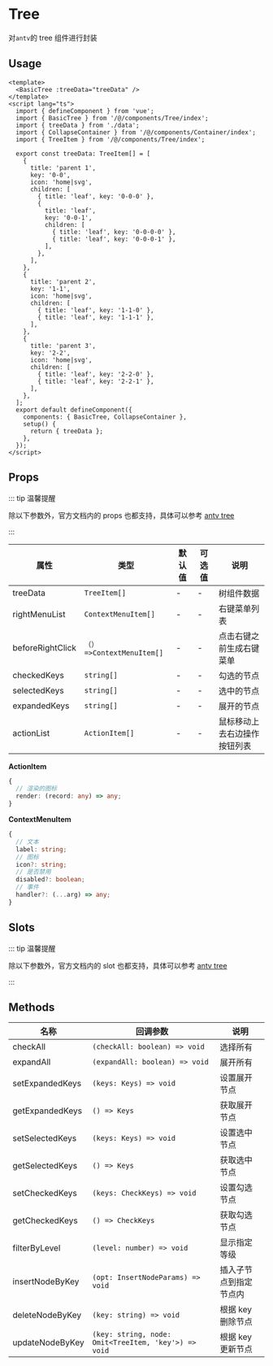 # Tree

对`antv`的 tree 组件进行封装

## Usage

```vue
<template>
  <BasicTree :treeData="treeData" />
</template>
<script lang="ts">
  import { defineComponent } from 'vue';
  import { BasicTree } from '/@/components/Tree/index';
  import { treeData } from './data';
  import { CollapseContainer } from '/@/components/Container/index';
  import { TreeItem } from '/@/components/Tree/index';

  export const treeData: TreeItem[] = [
    {
      title: 'parent 1',
      key: '0-0',
      icon: 'home|svg',
      children: [
        { title: 'leaf', key: '0-0-0' },
        {
          title: 'leaf',
          key: '0-0-1',
          children: [
            { title: 'leaf', key: '0-0-0-0' },
            { title: 'leaf', key: '0-0-0-1' },
          ],
        },
      ],
    },
    {
      title: 'parent 2',
      key: '1-1',
      icon: 'home|svg',
      children: [
        { title: 'leaf', key: '1-1-0' },
        { title: 'leaf', key: '1-1-1' },
      ],
    },
    {
      title: 'parent 3',
      key: '2-2',
      icon: 'home|svg',
      children: [
        { title: 'leaf', key: '2-2-0' },
        { title: 'leaf', key: '2-2-1' },
      ],
    },
  ];
  export default defineComponent({
    components: { BasicTree, CollapseContainer },
    setup() {
      return { treeData };
    },
  });
</script>
```

## Props

::: tip 温馨提醒

除以下参数外，官方文档内的 props 也都支持，具体可以参考 [antv tree](https://2x.antdv.com/components/tree-cn/#Tree-props)

:::

| 属性             | 类型                      | 默认值 | 可选值 | 说明                         |
| ---------------- | ------------------------- | ------ | ------ | ---------------------------- |
| treeData         | `TreeItem[]`              | -      | -      | 树组件数据                   |
| rightMenuList    | `ContextMenuItem[]`       | -      | -      | 右键菜单列表                 |
| beforeRightClick | `（）=>ContextMenuItem[]` | -      | -      | 点击右键之前生成右键菜单     |
| checkedKeys      | `string[]`                | -      | -      | 勾选的节点                   |
| selectedKeys     | `string[]`                | -      | -      | 选中的节点                   |
| expandedKeys     | `string[]`                | -      | -      | 展开的节点                   |
| actionList       | `ActionItem[]`            | -      | -      | 鼠标移动上去右边操作按钮列表 |

**ActionItem**

```ts
{
  // 渲染的图标
  render: (record: any) => any;
}
```

**ContextMenuItem**

```ts
{
  // 文本
  label: string;
  // 图标
  icon?: string;
  // 是否禁用
  disabled?: boolean;
  // 事件
  handler?: (...arg) => any;
}
```

## Slots

::: tip 温馨提醒

除以下参数外，官方文档内的 slot 也都支持，具体可以参考 [antv tree](https://2x.antdv.com/components/tree-cn/#Tree-props)

:::

## Methods

| 名称            | 回调参数                                             | 说明                   |
| --------------- | ---------------------------------------------------- | ---------------------- |
| checkAll        | `(checkAll: boolean) => void`                        | 选择所有               |
| expandAll       | `(expandAll: boolean) => void`                       | 展开所有               |
| setExpandedKeys | `(keys: Keys) => void`                               | 设置展开节点           |
| getExpandedKeys | `() => Keys`                                         | 获取展开节点           |
| setSelectedKeys | `(keys: Keys) => void`                               | 设置选中节点           |
| getSelectedKeys | `() => Keys`                                         | 获取选中节点           |
| setCheckedKeys  | `(keys: CheckKeys) => void`                          | 设置勾选节点           |
| getCheckedKeys  | `() => CheckKeys`                                    | 获取勾选节点           |
| filterByLevel   | `(level: number) => void`                            | 显示指定等级           |
| insertNodeByKey | `(opt: InsertNodeParams) => void`                    | 插入子节点到指定节点内 |
| deleteNodeByKey | `(key: string) => void`                              | 根据 key 删除节点      |
| updateNodeByKey | `(key: string, node: Omit<TreeItem, 'key'>) => void` | 根据 key 更新节点      |

